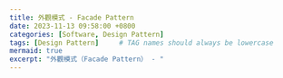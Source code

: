 ```yaml
---
title: 外觀模式 - Facade Pattern
date: 2023-11-13 09:58:00 +0800
categories: [Software, Design Pattern]
tags: [Design Pattern]     # TAG names should always be lowercase
mermaid: true
excerpt: "外觀模式（Facade Pattern） - "
---
```

